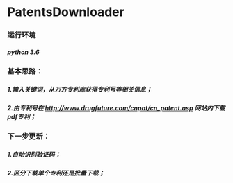 # PatentsDownloader    
### 运行环境
##### python 3.6    
    
    
    
### 基本思路：    
##### 1.输入关键词，从万方专利库获得专利号等相关信息；    
##### 2.由专利号在 http://www.drugfuture.com/cnpat/cn_patent.asp 网站内下载pdf专利；    
    
    
### 下一步更新：
##### 1.自动识别验证码；
##### 2.区分下载单个专利还是批量下载； 

